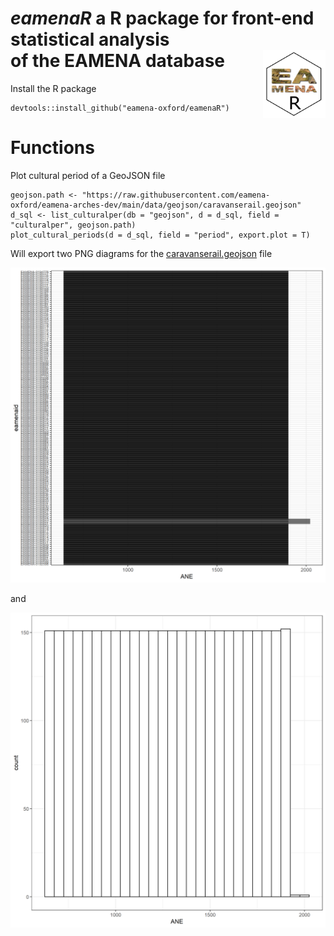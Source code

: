 # ***eamenaR*** a R package for front-end statistical analysis <br> of the EAMENA database <img src="https://raw.githubusercontent.com/eamena-oxford/eamena-arches-dev/main/www/eamenaR_logo.png" width='100px' align="right"/>

Install the R package

```
devtools::install_github("eamena-oxford/eamenaR")
```

# Functions

Plot cultural period of a GeoJSON file

```
geojson.path <- "https://raw.githubusercontent.com/eamena-oxford/eamena-arches-dev/main/data/geojson/caravanserail.geojson"
d_sql <- list_culturalper(db = "geojson", d = d_sql, field = "culturalper", geojson.path)
plot_cultural_periods(d = d_sql, field = "period", export.plot = T)
```

Will export two PNG diagrams for the [caravanserail.geojson](https://github.com/eamena-oxford/eamena-arches-dev/tree/main/data/geojson#readme) file

![](https://raw.githubusercontent.com/eamena-oxford/eamena-arches-dev/main/data/time/results/cultural_period_byeamenaid.png)

and 

![](https://raw.githubusercontent.com/eamena-oxford/eamena-arches-dev/main/data/time/results/cultural_period_histog.png)
